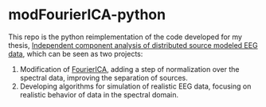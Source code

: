 # modFourierICA-python
This repo is the python reimplementation of the code developed for my thesis, [Independent component analysis of distributed source modeled EEG data](https://www.researchgate.net/publication/351474383_Independent_component_analysis_of_distributed_source_modeled_EEG_data), which can be seen as two projects:
1) Modification of [FourierICA](https://www.cs.helsinki.fi/group/neuroinf/code/fourierica/html/fourierica.html), adding a step of normalization over the spectral data, improving the separation of sources.
2) Developing algorithms for simulation of realistic EEG data, focusing on realistic behavior of data in the spectral domain. 


